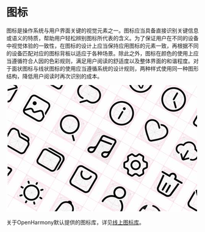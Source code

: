 # 图标


图标是操作系统与用户界面关键的视觉元素之一。图标应当具备直接识别关键信息或语义的特质，帮助用户轻松辨别图标所代表的含义。为了保证用户在不同的设备中视觉体验的一致性，在图标的设计上应当保持应用图标的元素一致，再根据不同的设备匹配对应的图标背板以适应于各种场景。除此之外，图标在颜色的使用上应当遵循符合人因的色彩规则，满足用户阅读的舒适度以及整体界面的和谐程度。对于面状图标与线状图标的使用应当遵循系统的设计规则，两种样式使用同一种图形结构，降低用户阅读时再次识别的成本。


![zh-cn_image_0000001268334113](figures/zh-cn_image_0000001268334113.jpg)


关于OpenHarmony默认提供的图标库，详见[线上图标库](https://developer.harmonyos.com/cn/design/harmonyos-icon/)。
